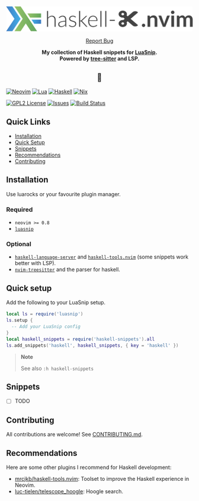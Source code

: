 <!-- markdownlint-disable -->
<br />
<div align="center">
  <a href="https://github.com/mrcjkb/haskell-snippets.nvim">
    <img src="./logo.svg" alt="haskell-snippets.nvim">
  </a>
  <p align="center">
    <a href="https://github.com/mrcjkb/haskell-snippets.nvim/issues">Report Bug</a>
  </p>
  <p>
    <strong>
      My collection of Haskell snippets for <a href="https://github.com/L3MON4D3/LuaSnip">LuaSnip</a>.
      <br />
      Powered by <a href="https://github.com/nvim-treesitter/nvim-treesitter">tree-sitter</a> and LSP.
    </strong>
  </p>
  <h2>🦥</h>
</div>
<!-- markdownlint-restore -->

[![Neovim][neovim-shield]][neovim-url]
[![Lua][lua-shield]][lua-url]
[![Haskell][haskell-shield]][haskell-url]
[![Nix][nix-shield]][nix-url]

[![GPL2 License][license-shield]][license-url]
[![Issues][issues-shield]][issues-url]
[![Build Status][ci-shield]][ci-url]

## Quick Links

- [Installation](#installation)
- [Quick Setup](#quick-setup)
- [Snippets](#snippets)
- [Recommendations](#recommendations)
- [Contributing](./CONTRIBUTING.md)

## Installation

Use luarocks or your favourite plugin manager.

### Required

- `neovim >= 0.8`
- [`luasnip`](https://github.com/L3MON4D3/LuaSnip)

### Optional

- [`haskell-language-server`](https://haskell-language-server.readthedocs.io/en/latest/installation.html)
  and [`haskell-tools.nvim`](https://github.com/mrcjkb/haskell-tools.nvim)
  (some snippets work better with LSP).
- [`nvim-treesitter`](https://github.com/nvim-treesitter/nvim-treesitter)
  and the parser for haskell.

## Quick setup

Add the following to your LuaSnip setup.

```lua
local ls = require('luasnip')
ls.setup {
  -- Add your LuaSnip config
}
local haskell_snippets = require('haskell-snippets').all
ls.add_snippets('haskell', haskell_snippets, { key = 'haskell' })
```

> **Note**
>
> See also `:h haskell-snippets`

## Snippets

- [ ] TODO

## Contributing

All contributions are welcome!
See [CONTRIBUTING.md](./CONTRIBUTING.md).

## Recommendations

Here are some other plugins I recommend for Haskell development:

- [mrcjkb/haskell-tools.nvim](https://github.com/mrcjkb/haskell-tools.nvim):
  Toolset to improve the Haskell experience in Neovim.
- [luc-tielen/telescope_hoogle](https://github.com/luc-tielen/telescope_hoogle):
  Hoogle search.

<!-- MARKDOWN LNIKS & IMAGES -->
[neovim-shield]: https://img.shields.io/badge/NeoVim-%2357A143.svg?&style=for-the-badge&logo=neovim&logoColor=white
[neovim-url]: https://neovim.io/
[lua-shield]: https://img.shields.io/badge/lua-%232C2D72.svg?style=for-the-badge&logo=lua&logoColor=white
[lua-url]: https://www.lua.org/
[nix-shield]: https://img.shields.io/badge/nix-0175C2?style=for-the-badge&logo=NixOS&logoColor=white
[nix-url]: https://nixos.org/
[haskell-shield]: https://img.shields.io/badge/Haskell-5e5086?style=for-the-badge&logo=haskell&logoColor=white
[haskell-url]: https://www.haskell.org/
[issues-shield]: https://img.shields.io/github/issues/mrcjkb/haskell-snippets.nvim.svg?style=for-the-badge
[issues-url]: https://github.com/mrcjkb/haskell-snippets.nvim/issues
[license-shield]: https://img.shields.io/github/license/mrcjkb/haskell-snippets.nvim.svg?style=for-the-badge
[license-url]: https://github.com/mrcjkb/haskell-snippets.nvim/blob/master/LICENSE
[ci-shield]: https://img.shields.io/github/actions/workflow/status/mrcjkb/haskell-snippets.nvim/nix-build.yml?style=for-the-badge
[ci-url]: https://github.com/mrcjkb/haskell-snippets.nvim/actions/workflows/nix-build.yml
